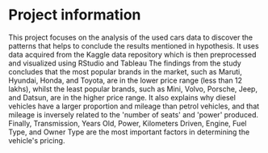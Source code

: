 # Project information
This project focuses on the analysis of the used cars data to discover the patterns that helps to conclude the results mentioned in hypothesis. It uses data acquired from the Kaggle data repository which is then preprocessed and visualized using RStudio  and Tableau The findings from the study concludes that the most popular brands in the market, such as Maruti, Hyundai, Honda, and Toyota, are in the lower price range (less than 12 lakhs), whilst the least popular brands, such as Mini, Volvo, Porsche, Jeep, and Datsun, are in the higher price range. It also explains why diesel vehicles have a larger proportion and mileage than petrol vehicles, and that mileage is inversely related to the 'number of seats' and 'power' produced. Finally, Transmission, Years Old, Power, Kilometers Driven, Engine, Fuel Type, and Owner Type are the most important factors in determining the vehicle's pricing.
